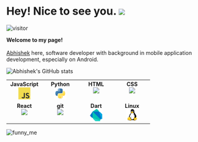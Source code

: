 

<h1> Hey! Nice to see you. <img src="https://emojis.slackmojis.com/emojis/images/1531849430/4246/blob-sunglasses.gif?1531849430" width="40"/></h1>

![visitor](https://visitor-badge.glitch.me/badge?page_id=abhishek-netizen.abhishek-netizen)
<br/>

<p>
	<strong>Welcome to my page!</strong>
    <br><br>
    <a href="#">Abhishek</a> here, software developer with background in mobile application development, especially on Android.
	<br>
</p>



![Abhishek's GitHub stats](https://github-readme-stats.vercel.app/api?username=abhishek-netizen&show_icons=true&theme=radical&count_private=true)




<table width="320px">
    <tbody>
        <tr valign="top">
            <td width="80px" align="center">
            <span><strong>JavaScript</strong></span><br>
            <img height="32px" src="https://github.com/devicons/devicon/blob/v2.15.1/icons/javascript/javascript-original.svg">
            </td>
            <td width="80px" align="center">
            <span><strong>Python</strong></span><br>
            <img height="32" src="https://github.com/devicons/devicon/blob/v2.15.1/icons/python/python-original.svg">
            </td>
            <td width="80px" align="center">
            <span><strong>HTML</strong></span><br>
            <img height="32" src="https://cdn.jsdelivr.net/gh/devicons/devicon/icons/html5/html5-original.svg">
            </td>
            <td width="80px" align="center">
            <span><strong>CSS</strong></span><br>
            <img height="32px" src="https://cdn.jsdelivr.net/gh/devicons/devicon/icons/css3/css3-original.svg">
            </td>
        </tr>
        <tr valign="top">
            <td width="80px" align="center">
            <span><strong>React</strong></span><br>
            <img height="32px" src="https://cdn.jsdelivr.net/gh/devicons/devicon/icons/react/react-original.svg">
            </td>
            <td width="80px" align="center">
            <span><strong>git</strong></span><br>
            <img height="32px" src="https://cdn.jsdelivr.net/gh/devicons/devicon/icons/git/git-plain.svg">
            </td>
            <td width="80px" align="center">
            <span><strong>Dart</strong></span><br>
            <img height="32px" src="https://github.com/devicons/devicon/blob/v2.15.1/icons/dart/dart-original.svg">
            <td width="80px" align="center">
            <span><strong>Linux</strong></span><br>
            <img height="32px" src="https://github.com/devicons/devicon/blob/v2.15.1/icons/linux/linux-original.svg">
            </td>
        </tr>
    </tbody>
</table>


![funny_me](https://undo.io/media/uploads/files/Frustrated_programmer_qeR3D5O.gif)
